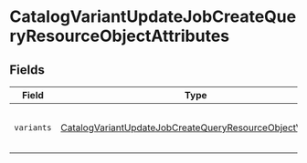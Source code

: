 # CatalogVariantUpdateJobCreateQueryResourceObjectAttributes


## Fields

| Field                                                                                                                                           | Type                                                                                                                                            | Required                                                                                                                                        | Description                                                                                                                                     |
| ----------------------------------------------------------------------------------------------------------------------------------------------- | ----------------------------------------------------------------------------------------------------------------------------------------------- | ----------------------------------------------------------------------------------------------------------------------------------------------- | ----------------------------------------------------------------------------------------------------------------------------------------------- |
| `variants`                                                                                                                                      | [CatalogVariantUpdateJobCreateQueryResourceObjectVariants](../../models/components/CatalogVariantUpdateJobCreateQueryResourceObjectVariants.md) | :heavy_check_mark:                                                                                                                              | Array of catalog variants to update.                                                                                                            |